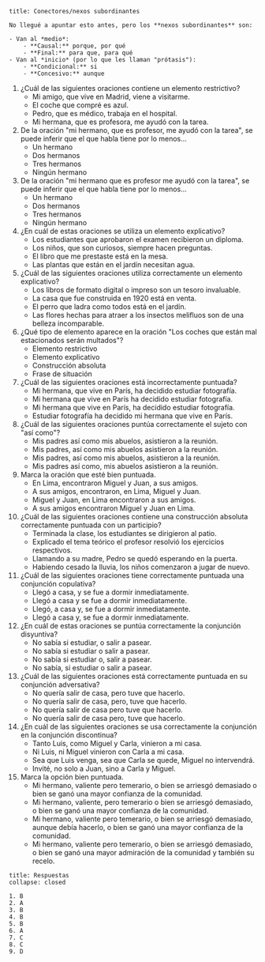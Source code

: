 ```ad-note
title: Conectores/nexos subordinantes

No llegué a apuntar esto antes, pero los **nexos subordinantes** son:

- Van al *medio*:
	- **Causal:** porque, por qué
	- **Final:** para que, para qué
- Van al *inicio* (por lo que les llaman "prótasis"):
	- **Condicional:** si
	- **Concesivo:** aunque

```

1. ¿Cuál de las siguientes oraciones contiene un elemento restrictivo?
	- Mi amigo, que vive en Madrid, viene a visitarme.
	- El coche que compré es azul.
	- Pedro, que es médico, trabaja en el hospital.
	- Mi hermana, que es profesora, me ayudó con la tarea.
2. De la oración "mi hermano, que es profesor, me ayudó con la tarea", se puede inferir que el que habla tiene por lo menos...
	- Un hermano
	- Dos hermanos
	- Tres hermanos
	- Ningún hermano
3. De la oración "mi hermano que es profesor me ayudó con la tarea", se puede inferir que el que habla tiene por lo menos...
	- Un hermano
	- Dos hermanos
	- Tres hermanos
	- Ningún hermano
4. ¿En cuál de estas oraciones se utiliza un elemento explicativo?
	- Los estudiantes que aprobaron el examen recibieron un diploma.
	- Los niños, que son curiosos, siempre hacen preguntas.
	- El libro que me prestaste está en la mesa.
	- Las plantas que están en el jardín necesitan agua.
5. ¿Cuál de las siguientes oraciones utiliza correctamente un elemento explicativo?
	- Los libros de formato digital o impreso son un tesoro invaluable.
	- La casa que fue construida en 1920 está en venta.
	- El perro que ladra como todos está en el jardín.
	- Las flores hechas para atraer a los insectos melifluos son de una belleza incomparable.
6. ¿Qué tipo de elemento aparece en la oración "Los coches que están mal estacionados serán multados"?
	- Elemento restrictivo
	- Elemento explicativo
	- Construcción absoluta
	- Frase de situación
7. ¿Cuál de las siguientes oraciones está incorrectamente puntuada?
	- Mi hermana, que vive en París, ha decidido estudiar fotografía.
	- Mi hermana que vive en París ha decidido estudiar fotografía.
	- Mi hermana que vive en París, ha decidido estudiar fotografía.
	- Estudiar fotografía ha decidido mi hermana que vive en París.
8. ¿Cuál de las siguientes oraciones puntúa correctamente el sujeto con "así como"?
	- Mis padres así como mis abuelos, asistieron a la reunión.
	- Mis padres, así como mis abuelos asistieron a la reunión.
	- Mis padres, así como mis abuelos, asistieron a la reunión.
	- Mis padres así como, mis abuelos asistieron a la reunión.
9. Marca la oración que esté bien puntuada.
	- En Lima, encontraron Miguel y Juan, a sus amigos.
	- A sus amigos, encontraron, en Lima, Miguel y Juan.
	- Miguel y Juan, en Lima encontraron a sus amigos.
	- A sus amigos encontraron Miguel y Juan en Lima.
10. ¿Cuál de las siguientes oraciones contiene una construcción absoluta correctamente puntuada con un participio?
	- Terminada la clase, los estudiantes se dirigieron al patio.
	- Explicado el tema teórico el profesor resolvió los ejercicios respectivos.
	- Llamando a su madre, Pedro se quedó esperando en la puerta.
	- Habiendo cesado la lluvia, los niños comenzaron a jugar de nuevo.
11. ¿Cuál de las siguientes oraciones tiene correctamente puntuada una conjunción copulativa?
	- Llegó a casa, y se fue a dormir inmediatamente.
	- Llegó a casa y se fue a dormir inmediatamente.
	- Llegó, a casa y, se fue a dormir inmediatamente.
	- Llegó a casa y, se fue a dormir inmediatamente.
12. ¿En cuál de estas oraciones se puntúa correctamente la conjunción disyuntiva?
	- No sabía si estudiar, o salir a pasear.
	- No sabía si estudiar o salir a pasear.
	- No sabía si estudiar o, salir a pasear.
	- No sabía, si estudiar o salir a pasear.
13. ¿Cuál de las siguientes oraciones está correctamente puntuada en su conjunción adversativa?
	- No quería salir de casa, pero tuve que hacerlo.
	- No quería salir de casa, pero, tuve que hacerlo.
	- No quería salir de casa pero tuve que hacerlo.
	- No quería salir de casa pero, tuve que hacerlo.
14. ¿En cuál de las siguientes oraciones se usa correctamente la conjunción en la conjunción discontinua?
	- Tanto Luis, como Miguel y Carla, vinieron a mi casa.
	- Ni Luis, ni Miguel vinieron con Carla a mi casa.
	- Sea que Luis venga, sea que Carla se quede, Miguel no intervendrá.
	- Invité, no solo a Juan, sino a Carla y Miguel.
15. Marca la opción bien puntuada.
	- Mi hermano, valiente pero temerario, o bien se arriesgó demasiado o bien se ganó una mayor confianza de la comunidad.
	- Mi hermano, valiente, pero temerario o bien se arriesgó demasiado, o bien se ganó una mayor confianza de la comunidad.
	- Mi hermano, valiente pero temerario, o bien se arriesgó demasiado, aunque debía hacerlo, o bien se ganó una mayor confianza de la comunidad.
	- Mi hermano, valiente pero temerario, o bien se arriesgó demasiado, o bien se ganó una mayor admiración de la comunidad y también su recelo.

```ad-info
title: Respuestas
collapse: closed

1. B
2. A
3. B
4. B
5. B
6. A
7. C
8. C
9. D

```
